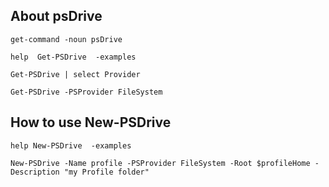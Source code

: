 ## About psDrive

```
get-command -noun psDrive

help  Get-PSDrive  -examples

Get-PSDrive | select Provider

Get-PSDrive -PSProvider FileSystem

```

## How to use New-PSDrive  

```
help New-PSDrive  -examples

New-PSDrive -Name profile -PSProvider FileSystem -Root $profileHome -Description "my Profile folder"
```